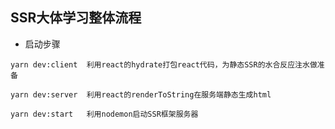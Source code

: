 ## SSR大体学习整体流程

- 启动步骤

```
yarn dev:client  利用react的hydrate打包react代码，为静态SSR的水合反应注水做准备

yarn dev:server  利用react的renderToString在服务端静态生成html

yarn dev:start   利用nodemon启动SSR框架服务器
```

